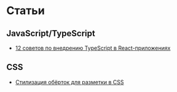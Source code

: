 # Статьи

## JavaScript/TypeScript

- [12 советов по внедрению TypeScript в React-приложениях](https://habr.com/ru/company/tinkoff/blog/505488/)

## CSS

- [Стилизация обёрток для разметки в CSS](https://ishadeed.com/article/styling-wrappers-css/)
